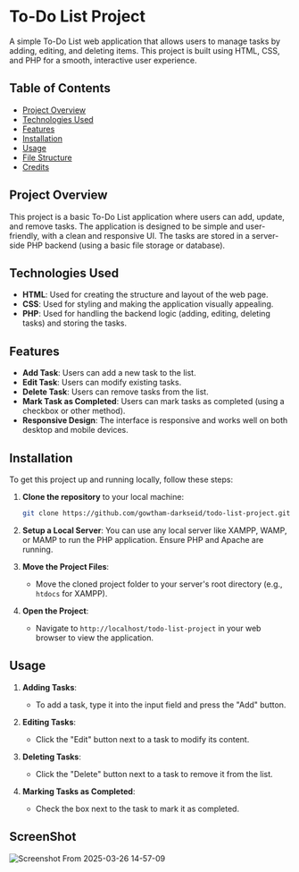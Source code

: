 # To-Do List Project

A simple To-Do List web application that allows users to manage tasks by adding, editing, and deleting items. This project is built using HTML, CSS, and PHP for a smooth, interactive user experience.

## Table of Contents
- [Project Overview](#project-overview)
- [Technologies Used](#technologies-used)
- [Features](#features)
- [Installation](#installation)
- [Usage](#usage)
- [File Structure](#file-structure)
- [Credits](#credits)

## Project Overview

This project is a basic To-Do List application where users can add, update, and remove tasks. The application is designed to be simple and user-friendly, with a clean and responsive UI. The tasks are stored in a server-side PHP backend (using a basic file storage or database).

## Technologies Used

- **HTML**: Used for creating the structure and layout of the web page.
- **CSS**: Used for styling and making the application visually appealing.
- **PHP**: Used for handling the backend logic (adding, editing, deleting tasks) and storing the tasks.

## Features

- **Add Task**: Users can add a new task to the list.
- **Edit Task**: Users can modify existing tasks.
- **Delete Task**: Users can remove tasks from the list.
- **Mark Task as Completed**: Users can mark tasks as completed (using a checkbox or other method).
- **Responsive Design**: The interface is responsive and works well on both desktop and mobile devices.

## Installation

To get this project up and running locally, follow these steps:

1. **Clone the repository** to your local machine:
    ```bash
    git clone https://github.com/gowtham-darkseid/todo-list-project.git
    ```

2. **Setup a Local Server**:
    You can use any local server like XAMPP, WAMP, or MAMP to run the PHP application. Ensure PHP and Apache are running.

3. **Move the Project Files**:
    - Move the cloned project folder to your server's root directory (e.g., `htdocs` for XAMPP).

4. **Open the Project**:
    - Navigate to `http://localhost/todo-list-project` in your web browser to view the application.

## Usage

1. **Adding Tasks**:
    - To add a task, type it into the input field and press the "Add" button.
  
2. **Editing Tasks**:
    - Click the "Edit" button next to a task to modify its content.
  
3. **Deleting Tasks**:
    - Click the "Delete" button next to a task to remove it from the list.

4. **Marking Tasks as Completed**:
    - Check the box next to the task to mark it as completed.

## ScreenShot

![Screenshot From 2025-03-26 14-57-09](https://github.com/user-attachments/assets/bd71e54f-1af7-4704-ad06-6a94f8ffe1a1)


